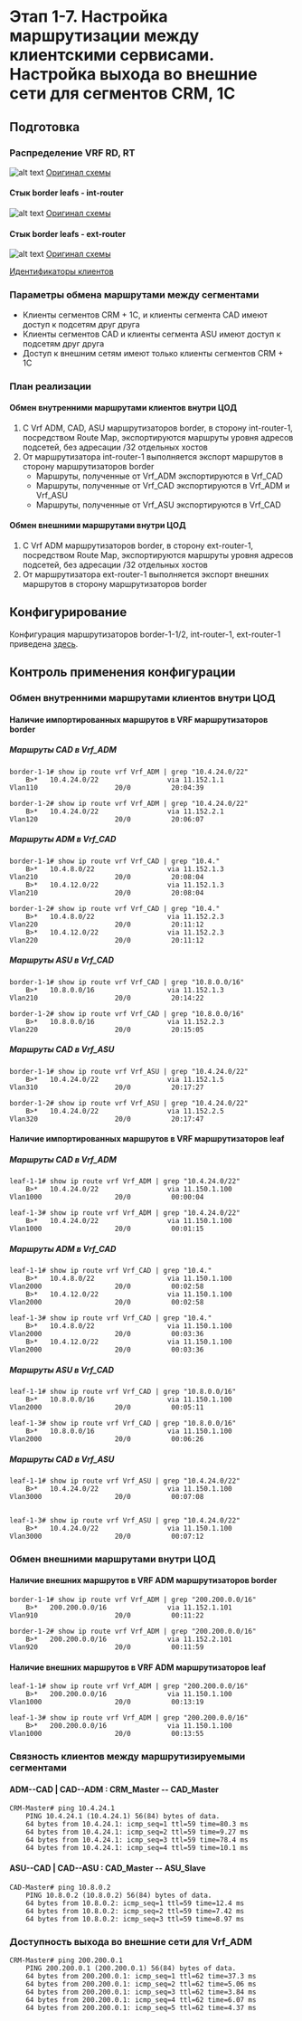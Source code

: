 # Этап 1-7. Настройка маршрутизации между клиентскими сервисами. Настройка выхода во внешние сети для сегментов CRM, 1C

## Подготовка
### Распределение VRF RD, RT
![alt text](../../images/common/vrf-rd-rt.png)
[Оригинал схемы](../../schemes/VRF_RD-RT.drawio)

#### Стык border leafs - int-router
![alt text](../../images/POD-01/int-router.png)
[Оригинал схемы](../../schemes/Borders--Int-router.drawio)

#### Стык border leafs - ext-router
![alt text](../../images/POD-01/ext-router.png)
[Оригинал схемы](../../schemes/Borders--Ext-router.drawio)

[Идентификаторы клиентов](../Common/clients.md) 

### Параметры обмена маршрутами между сегментами
- Клиенты сегментов CRM + 1C, и клиенты сегмента CAD имеют доступ к подсетям друг друга
- Клиенты сегментов CAD и клиенты сегмента ASU имеют доступ к подсетям друг друга
- Доступ к внешним сетям имеют только клиенты сегментов CRM + 1C

### План реализации
#### Обмен внутренними маршрутами клиентов внутри ЦОД
1. С Vrf ADM, CAD, ASU маршрутизаторов border, в сторону int-router-1, посредством Route Map, экспортируются маршруты уровня адресов подсетей, без адресации /32 отдельных хостов
2. От маршрутизатора int-router-1 выполняется экспорт маршрутов в сторону маршрутизаторов border
   - Маршруты, полученные от Vrf_ADM экспортируются в Vrf_CAD
   - Маршруты, полученные от Vrf_CAD экспортируются в Vrf_ADM и Vrf_ASU
   - Маршруты, полученные от Vrf_ASU экспортируются в Vrf_CAD

#### Обмен внешними маршрутами внутри ЦОД
1. С Vrf ADM маршрутизаторов border, в сторону ext-router-1, посредством Route Map, экспортируются маршруты уровня адресов подсетей, без адресации /32 отдельных хостов
2. От маршрутизатора ext-router-1 выполняется экспорт внешних маршрутов в сторону маршрутизаторов border

## Конфигурирование
Конфигурация маршрутизаторов border-1-1/2, int-router-1, ext-router-1  приведена [здесь](../../configs/stage07_routing/POD-01/).

## Контроль применения конфигурации
### Обмен внутренними маршрутами клиентов внутри ЦОД
#### Наличие импортированных маршрутов в VRF маршрутизаторов border
##### Маршруты CAD в Vrf_ADM 
    border-1-1# show ip route vrf Vrf_ADM | grep "10.4.24.0/22"
        B>*   10.4.24.0/22                 via 11.152.1.1                Vlan110                   20/0          20:04:39

    border-1-2# show ip route vrf Vrf_ADM | grep "10.4.24.0/22"
        B>*   10.4.24.0/22                 via 11.152.2.1                Vlan120                   20/0          20:06:07

##### Маршруты ADM в Vrf_CAD 
    border-1-1# show ip route vrf Vrf_CAD | grep "10.4."
        B>*   10.4.8.0/22                  via 11.152.1.3                Vlan210                   20/0          20:08:04
        B>*   10.4.12.0/22                 via 11.152.1.3                Vlan210                   20/0          20:08:04

    border-1-2# show ip route vrf Vrf_CAD | grep "10.4."
        B>*   10.4.8.0/22                  via 11.152.2.3                Vlan220                   20/0          20:11:12
        B>*   10.4.12.0/22                 via 11.152.2.3                Vlan220                   20/0          20:11:12

##### Маршруты ASU в Vrf_CAD
    border-1-1# show ip route vrf Vrf_CAD | grep "10.8.0.0/16"
        B>*   10.8.0.0/16                  via 11.152.1.3                Vlan210                   20/0          20:14:22

    border-1-2# show ip route vrf Vrf_CAD | grep "10.8.0.0/16"
        B>*   10.8.0.0/16                  via 11.152.2.3                Vlan220                   20/0          20:15:05

##### Маршруты CAD в Vrf_ASU
    border-1-1# show ip route vrf Vrf_ASU | grep "10.4.24.0/22"
        B>*   10.4.24.0/22                 via 11.152.1.5                Vlan310                   20/0          20:17:27
    
    border-1-2# show ip route vrf Vrf_ASU | grep "10.4.24.0/22"
        B>*   10.4.24.0/22                 via 11.152.2.5                Vlan320                   20/0          20:17:47

#### Наличие импортированных маршрутов в VRF маршрутизаторов leaf
##### Маршруты CAD в Vrf_ADM 
    leaf-1-1# show ip route vrf Vrf_ADM | grep "10.4.24.0/22"
        B>*   10.4.24.0/22                 via 11.150.1.100              Vlan1000                  20/0          00:00:04

    leaf-1-3# show ip route vrf Vrf_ADM | grep "10.4.24.0/22"
        B>*   10.4.24.0/22                 via 11.150.1.100              Vlan1000                  20/0          00:01:15

##### Маршруты ADM в Vrf_CAD 
    leaf-1-1# show ip route vrf Vrf_CAD | grep "10.4."
        B>*   10.4.8.0/22                  via 11.150.1.100              Vlan2000                  20/0          00:02:58
        B>*   10.4.12.0/22                 via 11.150.1.100              Vlan2000                  20/0          00:02:58

    leaf-1-3# show ip route vrf Vrf_CAD | grep "10.4."
        B>*   10.4.8.0/22                  via 11.150.1.100              Vlan2000                  20/0          00:03:36
        B>*   10.4.12.0/22                 via 11.150.1.100              Vlan2000                  20/0          00:03:36

##### Маршруты ASU в Vrf_CAD
    leaf-1-1# show ip route vrf Vrf_CAD | grep "10.8.0.0/16"
        B>*   10.8.0.0/16                  via 11.150.1.100              Vlan2000                  20/0          00:05:11
    
    leaf-1-3# show ip route vrf Vrf_CAD | grep "10.8.0.0/16"
        B>*   10.8.0.0/16                  via 11.150.1.100              Vlan2000                  20/0          00:06:26

##### Маршруты CAD в Vrf_ASU
    leaf-1-1# show ip route vrf Vrf_ASU | grep "10.4.24.0/22"
        B>*   10.4.24.0/22                 via 11.150.1.100              Vlan3000                  20/0          00:07:08


    leaf-1-3# show ip route vrf Vrf_ASU | grep "10.4.24.0/22"
        B>*   10.4.24.0/22                 via 11.150.1.100              Vlan3000                  20/0          00:07:12

### Обмен внешними маршрутами внутри ЦОД
#### Наличие внешних маршрутов в VRF ADM маршрутизаторов border
    border-1-1# show ip route vrf Vrf_ADM | grep "200.200.0.0/16"
        B>*   200.200.0.0/16               via 11.152.1.101              Vlan910                   20/0          00:11:22

    border-1-2# show ip route vrf Vrf_ADM | grep "200.200.0.0/16"
        B>*   200.200.0.0/16               via 11.152.2.101              Vlan920                   20/0          00:11:59

#### Наличие внешних маршрутов в VRF ADM маршрутизаторов leaf
    leaf-1-1# show ip route vrf Vrf_ADM | grep "200.200.0.0/16"
        B>*   200.200.0.0/16               via 11.150.1.100              Vlan1000                  20/0          00:13:19

    leaf-1-3# show ip route vrf Vrf_ADM | grep "200.200.0.0/16"
        B>*   200.200.0.0/16               via 11.150.1.100              Vlan1000                  20/0          00:13:55

### Связность клиентов между маршрутизируемыми сегментами
#### ADM--CAD | CAD--ADM : CRM_Master -- CAD_Master

    CRM-Master# ping 10.4.24.1
        PING 10.4.24.1 (10.4.24.1) 56(84) bytes of data.
        64 bytes from 10.4.24.1: icmp_seq=1 ttl=59 time=80.3 ms
        64 bytes from 10.4.24.1: icmp_seq=2 ttl=59 time=9.27 ms
        64 bytes from 10.4.24.1: icmp_seq=3 ttl=59 time=78.4 ms
        64 bytes from 10.4.24.1: icmp_seq=4 ttl=59 time=10.1 ms

#### ASU--CAD | CAD--ASU : CAD_Master -- ASU_Slave

    CAD-Master# ping 10.8.0.2
        PING 10.8.0.2 (10.8.0.2) 56(84) bytes of data.
        64 bytes from 10.8.0.2: icmp_seq=1 ttl=59 time=12.4 ms
        64 bytes from 10.8.0.2: icmp_seq=2 ttl=59 time=7.42 ms
        64 bytes from 10.8.0.2: icmp_seq=3 ttl=59 time=8.97 ms

### Доступность выхода во внешние сети для Vrf_ADM
    CRM-Master# ping 200.200.0.1
        PING 200.200.0.1 (200.200.0.1) 56(84) bytes of data.
        64 bytes from 200.200.0.1: icmp_seq=1 ttl=62 time=37.3 ms
        64 bytes from 200.200.0.1: icmp_seq=2 ttl=62 time=5.06 ms
        64 bytes from 200.200.0.1: icmp_seq=3 ttl=62 time=3.84 ms
        64 bytes from 200.200.0.1: icmp_seq=4 ttl=62 time=6.07 ms
        64 bytes from 200.200.0.1: icmp_seq=5 ttl=62 time=4.37 ms
